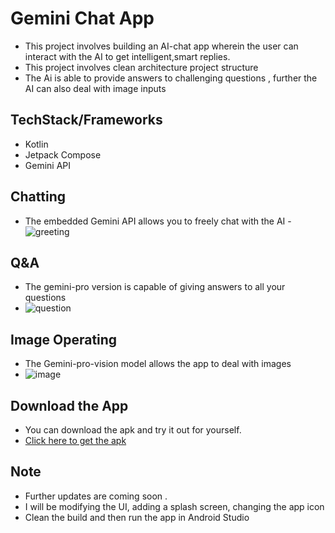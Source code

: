 
# Gemini Chat App
- This project involves building an AI-chat app wherein the user can interact with the AI to get intelligent,smart replies. 
- This project involves clean architecture project structure
- The Ai is able to provide answers to challenging questions , further the AI can also deal with image inputs 


## TechStack/Frameworks
- Kotlin
- Jetpack Compose
- Gemini API

## Chatting
- The embedded Gemini API allows you to freely chat with the AI
-![greeting](https://github.com/sameeran4218/GeminiChatApp/assets/167286080/cf56a8b9-dd34-450c-9e95-a50c9f060692)




## Q&A 
- The gemini-pro version is capable of giving answers to all your questions
- ![question](https://github.com/sameeran4218/GeminiChatApp/assets/167286080/9e1259f1-0c79-4ea9-a11c-5bb5b4bd354b)



## Image Operating
- The Gemini-pro-vision model allows the app to deal with images
- ![image](https://github.com/sameeran4218/GeminiChatApp/assets/167286080/6d1a1f45-8d92-46d1-8c64-c2091ee4265f)


## Download the App
- You can download the apk and try it out for yourself.
- [Click here to get the apk](https://drive.google.com/file/d/1qbXaXnQe1UmdlXSvmqgZrxegmgJ8VZOy/view?usp=drive_link)
  
## Note 
- Further updates are coming soon .
- I will be modifying the UI, adding a splash screen, changing the app icon
- Clean the build and then run the app in Android Studio 









